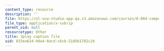 ```yaml
---
content_type: resource
description: ''
file: https://ol-ocw-studio-app-qa.s3.amazonaws.com/courses/6-004-computation-structures-spring-2017/815ea6249da40acdc6cb51d561782c2d_Ht_tyuAWmpM.srt
file_type: application/x-subrip
parent_uid: null
resourcetype: Other
title: 3play caption file
uid: 815ea624-9da4-0acd-c6cb-51d561782c2d
---
```

